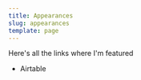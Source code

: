 ```yaml
---
title: Appearances
slug: appearances
template: page
---
```


Here's all the links where I'm featured

- Airtable
